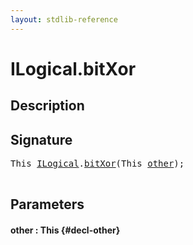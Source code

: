 ```yaml
---
layout: stdlib-reference
---
```


# ILogical\.bitXor

## Description





## Signature 

<pre>
<span class="code_keyword">This</span> <a href="/stdlib-reference/interfaces/ILogical/index" class="code_type">ILogical</a>.<a href="/stdlib-reference/interfaces/ILogical/bitXor">bitXor</a>(<span class="code_keyword">This</span> <a href="/stdlib-reference/interfaces/ILogical/bitXor#decl-other" class="code_param">other</a>);

</pre>

## Parameters

#### other  : This {#decl-other}

